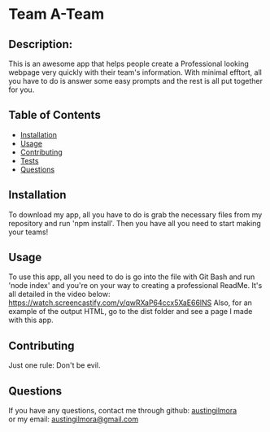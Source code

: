 # Team A-Team

## Description:
  
   This is an awesome app that helps people create a Professional looking webpage very quickly with their team's information. With minimal efftort, all you have to do is answer some easy prompts and the rest is all put together for you.
  
  ## Table of Contents


  
* [Installation](#installation)
* [Usage](#usage)
* [Contributing](#contributing)
* [Tests](#tests)
* [Questions](#questions)
  
## Installation
  To download my app, all you have to do is grab the necessary files from my repository and run 'npm install'. Then you have all you need to start making your teams!
  
## Usage
  To use this app, all you need to do is go into the file with Git Bash and run 'node index' and you're on your way to creating a professional ReadMe.
  It's all detailed in the video below:
    https://watch.screencastify.com/v/qwRXaP64ccx5XaE66lNS
    Also, for an example of the output HTML, go to the dist folder and see a page I made with this app.
  
## Contributing
  Just one rule: Don't be evil.
  
## Questions
If you have any questions, contact me through github:
  <a href='https://github.com/austingilmora'>austingilmora</a><br>
or my email:
  <a href='mailto:austingilmora@gmail.com'>austingilmora@gmail.com</a>
